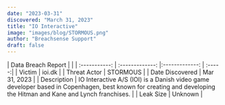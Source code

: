 ```yaml
---
date: "2023-03-31"
discovered: "March 31, 2023"
title: "IO Interactive"
image: "images/blog/STORMOUS.png"
author: "Breachsense Support"
draft: false
---
```


| Data Breach Report           |              | 
| :-----------: | :-------------:     |:-------------:    | :-----:|
| Victim      |  ioi.dk    | 
| Threat Actor      | STORMOUS      | 
| Date Discovered      | Mar 31, 2023      | 
| Description      | IO Interactive A/S (IOI) is a Danish video game developer based in Copenhagen, best known for creating and developing the Hitman and Kane and Lynch franchises.      | 
| Leak Size      | Unknown      | 

